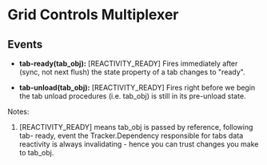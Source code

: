 Grid Controls Multiplexer
=========================

Events
------

* **tab-ready(tab_obj):** [REACTIVITY_READY] Fires immediately after (sync,
not next flush) the state property of a tab changes to "ready".

* **tab-unload(tab_obj):** [REACTIVITY_READY] Fires right before
we begin the tab unload procedures (i.e. tab_obj) is still in its
pre-unload state.

Notes:

1. [REACTIVITY_READY] means tab_obj is passed by reference, following tab-
ready, event the Tracker.Dependency responsible for tabs data reactivity is
always invalidating - hence you can trust changes you make to tab_obj.
